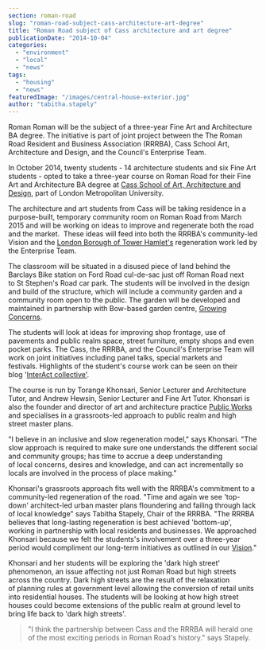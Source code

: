 ```yaml
---
section: roman-road
slug: "roman-road-subject-cass-architecture-art-degree"
title: "Roman Road subject of Cass architecture and art degree"
publicationDate: "2014-10-04"
categories: 
  - "environment"
  - "local"
  - "news"
tags: 
  - "housing"
  - "news"
featuredImage: "/images/central-house-exterior.jpg"
author: "tabitha.stapely"
---
```


Roman Roman will be the subject of a three-year Fine Art and Architecture BA degree. The initiative is part of joint project between the The Roman Road Resident and Business Association (RRRBA), Cass School Art, Architecture and Design, and the Council's Enterprise Team.

In October 2014, twenty students - 14 architecture students and six Fine Art students - opted to take a three-year course on Roman Road for their Fine Art and Architecture BA degree at [Cass School of Art, Architecture and Design](https://www.thecass.com/ "The Cass School of Art and Architecture website"), part of London Metropolitan University.

The architecture and art students from Cass will be taking residence in a purpose-built, temporary community room on Roman Road from March 2015 and will be working on ideas to improve and regenerate both the road and the market.  These ideas will feed into both the RRRBA's community-led Vision and the [London Borough of Tower Hamlet's](https://www.towerhamlets.gov.uk/ "London Borough of Tower Hamlets website") regeneration work led by the Enterprise Team.

The classroom will be situated in a disused piece of land behind the Barclays Bike station on Ford Road cul-de-sac just off Roman Road next to St Stephen's Road car park. The students will be involved in the design and build of the structure, which will include a community garden and a community room open to the public. The garden will be developed and maintained in partnership with Bow-based garden centre, [Growing Concerns](https://www.growingconcerns.org/ "Growing Concerns website").

The students will look at ideas for improving shop frontage, use of pavements and public realm space, street furniture, empty shops and even pocket parks. The Cass, the RRRBA, and the Council's Enterprise Team will work on joint initiatives including panel talks, special markets and festivals. Highlights of the student's course work can be seen on their blog '[InterAct collective'](https://interactcollective.tumblr.com/ "InterAct Collective Tumblr website").

The course is run by Torange Khonsari, Senior Lecturer and Architecture Tutor, and Andrew Hewsin, Senior Lecturer and Fine Art Tutor. Khonsari is also the founder and director of art and architecture practice [Public Works](https://www.publicworksgroup.net/ "Public Works website") and specialises in a grassroots-led approach to public realm and high street master plans.

"I believe in an inclusive and slow regeneration model," says Khonsari. "The slow approach is required to make sure one understands the different social and community groups; has time to accrue a deep understanding of local concerns, desires and knowledge, and can act incrementally so locals are involved in the process of place making."

Khonsari's grassroots approach fits well with the RRRBA's commitment to a community-led regeneration of the road. "Time and again we see 'top-down' architect-led urban master plans floundering and failing through lack of local knowledge" says Tabitha Stapely, Chair of the RRRBA. "The RRRBA believes that long-lasting regeneration is best achieved 'bottom-up', working in partnership with local residents and businesses. We approached Khonsari because we felt the students's involvement over a three-year period would compliment our long-term initiatives as outlined in our [Vision](https://romanroadlondon.com/roman-road-vision-rrrba "The Vision for Roman Road and Roman Road Market")."

Khonsari and her students will be exploring the 'dark high street' phenomenon, an issue affecting not just Roman Road but high streets across the country. Dark high streets are the result of the relaxation of planning rules at government level allowing the conversion of retail units into residential houses. The students will be looking at how high street houses could become extensions of the public realm at ground level to bring life back to 'dark high streets'.

> "I think the partnership between Cass and the RRRBA will herald one of the most exciting periods in Roman Road's history." says Stapely.
